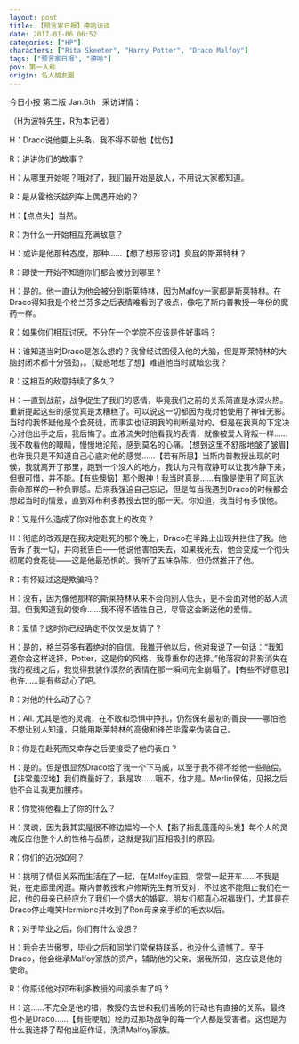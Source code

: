 ```yaml
---
layout: post
title: 【预言家日报】德哈访谈
date: 2017-01-06 06:52
categories: ["HP"]
characters: ["Rita Skeeter", "Harry Potter", "Draco Malfoy"]
tags: ["预言家日报", "德哈"]
pov: 第一人称
origin: 名人朋友圈
---
```


今日小报 第二版 Jan.6th 
 
采访详情：

（H为波特先生，R为本记者）

H：Draco说他要上头条，我不得不帮他【忧伤】

R：讲讲你们的故事？

H：从哪里开始呢？哦对了，我们最开始是敌人，不用说大家都知道。

R：是从霍格沃兹列车上偶遇开始的？

H：【点点头】当然。

R：为什么一开始相互充满敌意？

H：或许是他那种态度，那种……【想了想形容词】臭屁的斯莱特林？

R：即使一开始不知道你们都会被分到哪里？

H：是的。他一直认为他会被分到斯莱特林，因为Malfoy一家都是斯莱特林。在Draco得知我是个格兰芬多之后表情难看到了极点，像吃了斯内普教授一年份的魔药一样。

R：如果你们相互讨厌，不分在一个学院不应该是件好事吗？

H：谁知道当时Draco是怎么想的？我曾经试图侵入他的大脑，但是斯莱特林的大脑封闭术都十分强劲，。【疑惑地想了想】难道他当时就暗恋我？

R：这相互的敌意持续了多久？

H：一直到战前，战争促生了我们的感情，毕竟我们之前的关系简直是水深火热。重新提起这些的感觉真是太糟糕了。可以说这一切都因为我对他使用了神锋无影。当时的我怀疑他是个食死徒，而事实也证明我的判断是对的。但是在我真的下定决心对他出手之后，我后悔了。血液流失时他看我的表情，就像被爱人背叛一样……我不敢看他的眼睛，慢慢地沦陷，感到莫名的心痛。【想到这里不舒服地皱了皱眉】也许我只是不知道自己心底对他的感觉……【若有所思】当斯内普教授出现的时候，我就离开了那里，跑到一个没人的地方，我认为只有寂静可以让我冷静下来，但很可惜，并不能。【有些懊恼】那个眼神！我当时真是……有像是使用了阿瓦达索命那样的一种负罪感。后来我强迫自己忘记，但是每当我遇到Draco的时候都会想起当时的情景，直到邓布利多教授去世的那一天。你知道，我当时有多恨他。

R：又是什么造成了你对他态度上的改变？

H：彻底的改观是在我决定赴死的那个晚上，Draco在半路上出现并拦住了我。他告诉了我一切，并向我告白——他说他害怕失去，如果我死去，他会变成一个彻头彻尾的食死徒——这是他最恐惧的。我听了五味杂陈，但仍然推开了他。

R：有怀疑过这是欺骗吗？

H：没有，因为像他那样的斯莱特林从来不会向别人低头，更不会面对他的敌人流泪。但我知道我的使命……我不得不牺牲自己，尽管这会断送他的爱情。

R：爱情？这时你已经确定不仅仅是友情了？

H：是的，格兰芬多有着绝对的自信。我推开他以后，他对我说了一句话：“我知道你会这样选择，Potter，这是你的风格，我尊重你的选择。”他落寂的背影消失在我的视线之后，我觉得我装作漠然的表情在那一瞬间完全崩塌了。【有些不好意思】也许……是有些动心了吧。

R：对他的什么动了心？

H：All. 尤其是他的灵魂，在不敢和恐惧中挣扎，仍然保有最初的善良——哪怕他不想让别人知道，只能用斯莱特林的高傲和锋芒毕露来伪装自己。

R：你是在赴死而又幸存之后便接受了他的表白？

H：是的。但是很显然Draco给了我一个下马威，以至于我不得不给他一些赔偿。【非常羞涩地】我们商量好了，我是攻……哦不，他才是。Merlin保佑，见报之后他不会让我更加腰疼。

R：你觉得他看上了你的什么？

H：灵魂，因为我其实是很不修边幅的一个人【指了指乱蓬蓬的头发】每个人的灵魂反应他整个人的性格与品质，这就是我们互相吸引的原因。

R：你们的近况如何？

H：挑明了情侣关系而生活在了一起，在Malfoy庄园，常常一起开车……不我是说，在走廊里闲逛。斯内普教授和卢修斯先生有所反对，不过这不能阻止我们在一起，他的母亲已经应允了我们一个盛大的婚宴。朋友们都真心祝福我们，尤其是在Draco停止嘲笑Hermione并收到了Ron母亲亲手织的毛衣以后。

R：对于毕业之后，你们有什么设想？

H：我会去当傲罗，毕业之后和同学们常保持联系，也没什么遗憾了。至于Draco，他会继承Malfoy家族的资产，辅助他的父亲。据我所知，这应该是他的使命。

R：你原谅他对邓布利多教授的间接杀害了吗？

H：这……不完全是他的错，教授的去世和我们当晚的行动也有直接的关系，最终也不是Draco……【有些哽咽】经历过那场战争的每一个人都是受害者。这也是为什么我选择了帮他出庭作证，洗清Malfoy家族。
